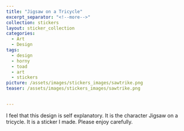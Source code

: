 ```yaml
---
title: "Jigsaw on a Tricycle"
excerpt_separator: "<!--more-->"
collection: stickers
layout: sticker_collection
categories:
  - Art
  - Design
tags:
  - design
  - horny
  - toad
  - art
  - stickers
picture: /assets/images/stickers_images/sawtrike.png 
teaser: /assets/images/stickers_images/sawtrike.png


---
```

I feel that this design is self explanatory. It is the character Jigsaw on a tricycle. It is a sticker I made. Please enjoy carefully.  
